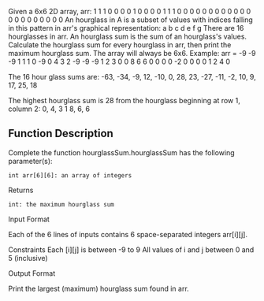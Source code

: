 Given a 6x6 2D array, arr:
1 1 1 0 0 0
0 1 0 0 0 0
1 1 1 0 0 0 
0 0 0 0 0 0
0 0 0 0 0 0
0 0 0 0 0 0
An hourglass in A is a subset of values with indices falling in this pattern
in arr's graphical representation:
a b c
  d
e f g
There are 16 hourglasses in arr. An hourglass sum is the sum of an hourglass's 
values. Calculate the hourglass sum for every hourglass in arr, then print 
the maximum hourglass sum. The array will always be 6x6.
Example:
arr = 
-9 -9 -9  1 1 1
 0 -9  0  4 3 2 
-9 -9 -9  1 2 3
 0  0  8  6 6 0
 0  0  0 -2 0 0
 0  0  1  2 4 0

 The 16 hour glass sums are:
 -63, -34, -9, 12, 
-10,   0, 28, 23, 
-27, -11, -2, 10, 
  9,  17, 25, 18

The highest hourglass sum is 28 from the hourglass beginning at row 1, column 2:
0, 4, 3
   1
8, 6, 6

## Function Description

Complete the function hourglassSum.hourglassSum has the following parameter(s):

    int arr[6][6]: an array of integers

Returns

    int: the maximum hourglass sum

Input Format

Each of the 6 lines of inputs contains 6 space-separated integers arr[i][j].

Constraints
Each [i][j] is between -9 to 9
All values of i and j between 0 and 5 (inclusive)

Output Format

Print the largest (maximum) hourglass sum found in arr.
